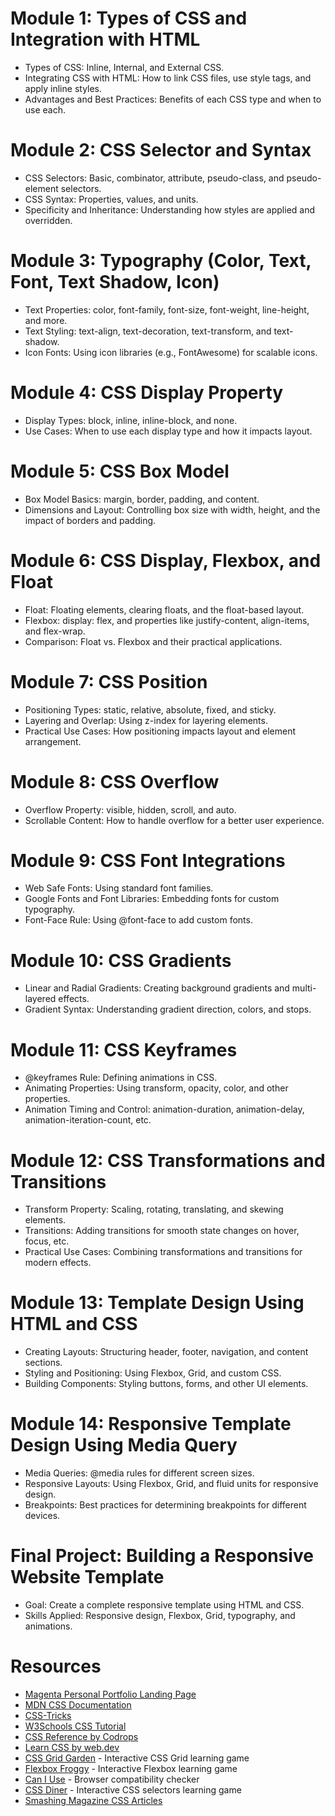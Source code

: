 # Module 1: Types of CSS and Integration with HTML

- Types of CSS: Inline, Internal, and External CSS.
- Integrating CSS with HTML: How to link CSS files, use style tags, and apply inline styles.
- Advantages and Best Practices: Benefits of each CSS type and when to use each.

# Module 2: CSS Selector and Syntax

- CSS Selectors: Basic, combinator, attribute, pseudo-class, and pseudo-element selectors.
- CSS Syntax: Properties, values, and units.
- Specificity and Inheritance: Understanding how styles are applied and overridden.

# Module 3: Typography (Color, Text, Font, Text Shadow, Icon)

- Text Properties: color, font-family, font-size, font-weight, line-height, and more.
- Text Styling: text-align, text-decoration, text-transform, and text-shadow.
- Icon Fonts: Using icon libraries (e.g., FontAwesome) for scalable icons.

# Module 4: CSS Display Property

- Display Types: block, inline, inline-block, and none.
- Use Cases: When to use each display type and how it impacts layout.

# Module 5: CSS Box Model

- Box Model Basics: margin, border, padding, and content.
- Dimensions and Layout: Controlling box size with width, height, and the impact of borders and padding.

# Module 6: CSS Display, Flexbox, and Float

- Float: Floating elements, clearing floats, and the float-based layout.
- Flexbox: display: flex, and properties like justify-content, align-items, and flex-wrap.
- Comparison: Float vs. Flexbox and their practical applications.

# Module 7: CSS Position

- Positioning Types: static, relative, absolute, fixed, and sticky.
- Layering and Overlap: Using z-index for layering elements.
- Practical Use Cases: How positioning impacts layout and element arrangement.

# Module 8: CSS Overflow

- Overflow Property: visible, hidden, scroll, and auto.
- Scrollable Content: How to handle overflow for a better user experience.

# Module 9: CSS Font Integrations

- Web Safe Fonts: Using standard font families.
- Google Fonts and Font Libraries: Embedding fonts for custom typography.
- Font-Face Rule: Using @font-face to add custom fonts.

# Module 10: CSS Gradients

- Linear and Radial Gradients: Creating background gradients and multi-layered effects.
- Gradient Syntax: Understanding gradient direction, colors, and stops.

# Module 11: CSS Keyframes

- @keyframes Rule: Defining animations in CSS.
- Animating Properties: Using transform, opacity, color, and other properties.
- Animation Timing and Control: animation-duration, animation-delay, animation-iteration-count, etc.

# Module 12: CSS Transformations and Transitions

- Transform Property: Scaling, rotating, translating, and skewing elements.
- Transitions: Adding transitions for smooth state changes on hover, focus, etc.
- Practical Use Cases: Combining transformations and transitions for modern effects.

# Module 13: Template Design Using HTML and CSS

- Creating Layouts: Structuring header, footer, navigation, and content sections.
- Styling and Positioning: Using Flexbox, Grid, and custom CSS.
- Building Components: Styling buttons, forms, and other UI elements.

# Module 14: Responsive Template Design Using Media Query

- Media Queries: @media rules for different screen sizes.
- Responsive Layouts: Using Flexbox, Grid, and fluid units for responsive design.
- Breakpoints: Best practices for determining breakpoints for different devices.

# Final Project: Building a Responsive Website Template

- Goal: Create a complete responsive template using HTML and CSS.
- Skills Applied: Responsive design, Flexbox, Grid, typography, and animations.

# Resources
- [Magenta Personal Portfolio Landing Page](https://dribbble.com/shots/24959033-Magenta-Personal-Portfolio-Landing-Page)
- [MDN CSS Documentation](https://developer.mozilla.org/en-US/docs/Web/CSS)
- [CSS-Tricks](https://css-tricks.com/)
- [W3Schools CSS Tutorial](https://www.w3schools.com/css/)
- [CSS Reference by Codrops](https://tympanus.net/codrops/css_reference/)
- [Learn CSS by web.dev](https://web.dev/learn/css/)
- [CSS Grid Garden](https://cssgridgarden.com/) - Interactive CSS Grid learning game
- [Flexbox Froggy](https://flexboxfroggy.com/) - Interactive Flexbox learning game
- [Can I Use](https://caniuse.com/) - Browser compatibility checker
- [CSS Diner](https://flukeout.github.io/) - Interactive CSS selectors learning game
- [Smashing Magazine CSS Articles](https://www.smashingmagazine.com/category/css/)

